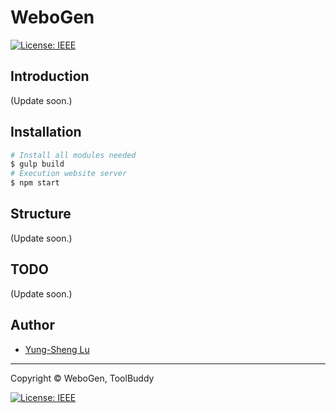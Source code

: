 # WeboGen

[![License: IEEE](https://img.shields.io/badge/License-CC%20BY--NC--SA%204.0-lightgrey.svg)](http://creativecommons.org/licenses/by-nc-sa/4.0/)

## Introduction

(Update soon.)

## Installation

```bash
# Install all modules needed
$ gulp build
# Execution website server
$ npm start
```

## Structure

(Update soon.)

## TODO

(Update soon.)

## Author

* [Yung-Sheng Lu](http://www.github.com/yungshenglu)

---

Copyright © WeboGen, ToolBuddy

[![License: IEEE](https://img.shields.io/badge/License-CC%20BY--NC--SA%204.0-lightgrey.svg)](http://creativecommons.org/licenses/by-nc-sa/4.0/)
